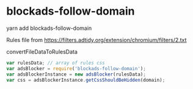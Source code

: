 # blockads-follow-domain

yarn add blockads-follow-domain 

Rules file from https://filters.adtidy.org/extension/chromium/filters/2.txt

convertFileDataToRulesData 

```javascript
var rulesData; // array of rules css
var adsBlocker = require('blockads-follow-domain');
var adsBlockerInstance = new adsBlocker(rulesData);
var css = adsBlockerInstance.getCssShouldBeHidden(domain);
```